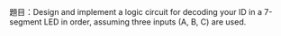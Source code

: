 題目：Design and implement a logic circuit for decoding your ID in a 7-segment LED in order, assuming three inputs (A, B, C) are used.